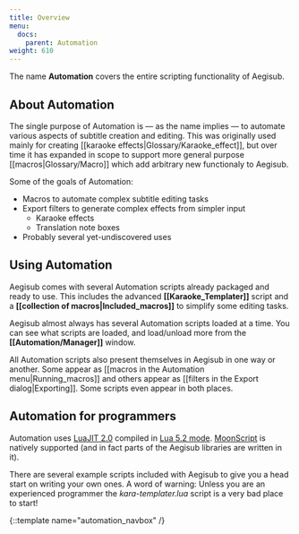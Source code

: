 ```yaml
---
title: Overview
menu:
  docs:
    parent: Automation
weight: 610
---
```


The name **Automation** covers the entire scripting functionality of Aegisub.

## About Automation
The single purpose of Automation is — as the name implies — to automate various aspects of subtitle creation and editing.
This was originally used mainly for creating [[karaoke effects|Glossary/Karaoke_effect]], but over time it has expanded in scope to support more general purpose [[macros|Glossary/Macro]] which add arbitrary new functionaly to Aegisub.

Some of the goals of Automation:

* Macros to automate complex subtitle editing tasks
* Export filters to generate complex effects from simpler input
  * Karaoke effects
  * Translation note boxes
* Probably several yet-undiscovered uses

## Using Automation
Aegisub comes with several Automation scripts already packaged and ready to use.
This includes the advanced **[[Karaoke_Templater]]** script and a **[[collection of macros|Included_macros]]** to simplify some editing tasks.

Aegisub almost always has several Automation scripts loaded at a time.
You can see what scripts are loaded, and load/unload more from the **[[Automation/Manager]]** window.

All Automation scripts also present themselves in Aegisub in one way or another.
Some appear as [[macros in the Automation menu|Running_macros]] and others appear as [[filters in the Export dialog|Exporting]].
Some scripts even appear in both places.

## Automation for programmers  ##
Automation uses [LuaJIT 2.0](http://luajit.org/) compiled in [Lua 5.2 mode](http://www.lua.org/manual/5.2/).
[MoonScript](http://www.moonscript.org) is natively supported (and in fact parts of the Aegisub libraries are written in it).

There are several example scripts included with Aegisub to give you a head start on writing your own ones.
A word of warning: Unless you are an experienced programmer the _kara-templater.lua_ script is a very bad place to start!

{::template name="automation_navbox" /}
